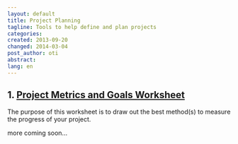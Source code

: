 ```yaml
---
layout: default
title: Project Planning
tagline: Tools to help define and plan projects
categories: 
created: 2013-09-20
changed: 2014-03-04
post_author: oti
abstract: 
lang: en
---
```



<h2>1. <a href="metrics-worksheet.html">Project Metrics and Goals Worksheet</a></h2>

<p>The purpose of this worksheet is to draw out the best method(s) to measure the progress of your project. </p>


<p>more coming soon...</p>

<!--
<h2>Generating Big Questions</h2>
-->
